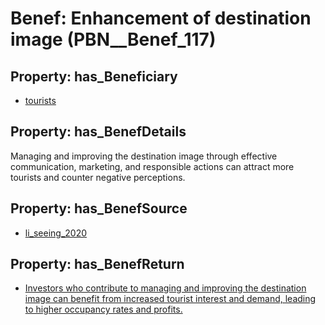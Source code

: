 # Benef: __Enhancement of destination image__ (PBN__Benef_117)

## Property: has_Beneficiary

* [tourists](../Stakeholder/PBN__Stakeholder_72)

## Property: has_BenefDetails

Managing and improving the destination image through effective communication, marketing, and responsible actions can attract more tourists and counter negative perceptions.

## Property: has_BenefSource

* [li_seeing_2020](../Article/PBN__Article_25)

## Property: has_BenefReturn

* [Investors who contribute to managing and improving the destination image can benefit from increased tourist interest and demand, leading to higher occupancy rates and profits.](../BenefReturn/PBN__BenefReturn_116)


